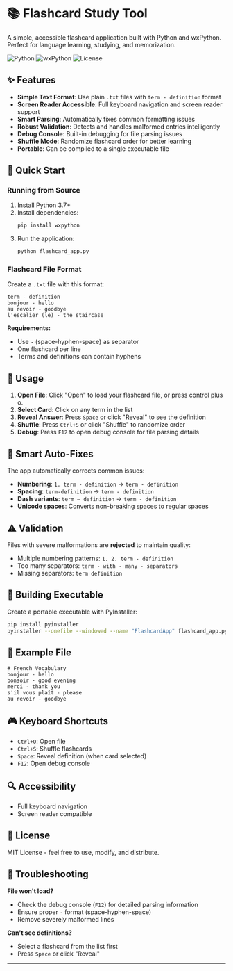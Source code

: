 # 📚 Flashcard Study Tool

A simple, accessible flashcard application built with Python and wxPython. Perfect for language learning, studying, and memorization.

![Python](https://img.shields.io/badge/python-3.7+-blue.svg)
![wxPython](https://img.shields.io/badge/wxpython-4.0+-green.svg)
![License](https://img.shields.io/badge/license-MIT-blue.svg)

## ✨ Features

- **Simple Text Format**: Use plain `.txt` files with `term - definition` format
- **Screen Reader Accessible**: Full keyboard navigation and screen reader support
- **Smart Parsing**: Automatically fixes common formatting issues
- **Robust Validation**: Detects and handles malformed entries intelligently
- **Debug Console**: Built-in debugging for file parsing issues
- **Shuffle Mode**: Randomize flashcard order for better learning
- **Portable**: Can be compiled to a single executable file

## 🚀 Quick Start

### Running from Source
1. Install Python 3.7+
2. Install dependencies:
   ```bash
   pip install wxpython
   ```
3. Run the application:
   ```bash
   python flashcard_app.py
   ```

### Flashcard File Format
Create a `.txt` file with this format:
```
term - definition
bonjour - hello
au revoir - goodbye
l'escalier (le) - the staircase
```

**Requirements:**
- Use ` - ` (space-hyphen-space) as separator
- One flashcard per line
- Terms and definitions can contain hyphens

## 🎯 Usage

1. **Open File**: Click "Open" to load your flashcard file, or press control plus o.
2. **Select Card**: Click on any term in the list
3. **Reveal Answer**: Press `Space` or click "Reveal" to see the definition
4. **Shuffle**: Press `Ctrl+S` or click "Shuffle" to randomize order
5. **Debug**: Press `F12` to open debug console for file parsing details

## 🔧 Smart Auto-Fixes

The app automatically corrects common issues:
- **Numbering**: `1. term - definition` → `term - definition`
- **Spacing**: `term-definition` → `term - definition`
- **Dash variants**: `term – definition` → `term - definition`
- **Unicode spaces**: Converts non-breaking spaces to regular spaces

## ⚠️ Validation

Files with severe malformations are **rejected** to maintain quality:
- Multiple numbering patterns: `1. 2. term - definition`
- Too many separators: `term - with - many - separators`
- Missing separators: `term definition`

## 🔨 Building Executable

Create a portable executable with PyInstaller:
```bash
pip install pyinstaller
pyinstaller --onefile --windowed --name "FlashcardApp" flashcard_app.py
```

## 📝 Example File

```
# French Vocabulary
bonjour - hello
bonsoir - good evening
merci - thank you
s'il vous plaît - please
au revoir - goodbye
```

## 🎮 Keyboard Shortcuts

- `Ctrl+O`: Open file
- `Ctrl+S`: Shuffle flashcards
- `Space`: Reveal definition (when card selected)
- `F12`: Open debug console

## 🔍 Accessibility

- Full keyboard navigation
- Screen reader compatible

## 📄 License

MIT License - feel free to use, modify, and distribute.

## 🐛 Troubleshooting

**File won't load?**
- Check the debug console (`F12`) for detailed parsing information
- Ensure proper ` - ` format (space-hyphen-space)
- Remove severely malformed lines

**Can't see definitions?**
- Select a flashcard from the list first
- Press `Space` or click "Reveal"

---

